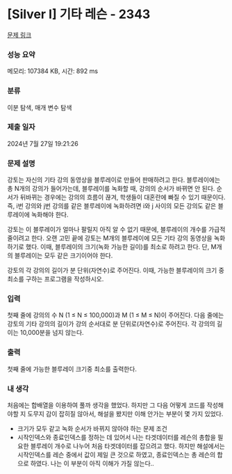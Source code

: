 # [Silver I] 기타 레슨 - 2343 

[문제 링크](https://www.acmicpc.net/problem/2343) 

### 성능 요약

메모리: 107384 KB, 시간: 892 ms

### 분류

이분 탐색, 매개 변수 탐색

### 제출 일자

2024년 7월 27일 19:21:26

### 문제 설명

<p>강토는 자신의 기타 강의 동영상을 블루레이로 만들어 판매하려고 한다. 블루레이에는 총 N개의 강의가 들어가는데, 블루레이를 녹화할 때, 강의의 순서가 바뀌면 안 된다. 순서가 뒤바뀌는 경우에는 강의의 흐름이 끊겨, 학생들이 대혼란에 빠질 수 있기 때문이다. 즉, i번 강의와 j번 강의를 같은 블루레이에 녹화하려면 i와 j 사이의 모든 강의도 같은 블루레이에 녹화해야 한다.</p>

<p>강토는 이 블루레이가 얼마나 팔릴지 아직 알 수 없기 때문에, 블루레이의 개수를 가급적 줄이려고 한다. 오랜 고민 끝에 강토는 M개의 블루레이에 모든 기타 강의 동영상을 녹화하기로 했다. 이때, 블루레이의 크기(녹화 가능한 길이)를 최소로 하려고 한다. 단, M개의 블루레이는 모두 같은 크기이어야 한다.</p>

<p>강토의 각 강의의 길이가 분 단위(자연수)로 주어진다. 이때, 가능한 블루레이의 크기 중 최소를 구하는 프로그램을 작성하시오.</p>

### 입력 

 <p>첫째 줄에 강의의 수 N (1 ≤ N ≤ 100,000)과 M (1 ≤ M ≤ N)이 주어진다. 다음 줄에는 강토의 기타 강의의 길이가 강의 순서대로 분 단위로(자연수)로 주어진다. 각 강의의 길이는 10,000분을 넘지 않는다.</p>

### 출력 

 <p>첫째 줄에 가능한 블루레이 크기중 최소를 출력한다.</p>



### 내 생각
처음에는 합배열을 이용하여 풀까 생각을 했었다. 하지만 그 다음 어떻게 코드를 작성해야할 지 도무지 감이 잡히질 않아서, 해설을 봤지만 이해 안가는 부분이 몇 가지 있었다.

- 크기가 모두 같고 녹화 순서가 바뀌지 않아야 하는 문제 조건
- 시작인덱스와 종료인덱스를 정하는 데 있어서 나는 타겟데이터를 레슨의 총합을 필요한 블루레이 개수로 나누어 처음 타겟데이터를 잡으려고 했다. 하지만 해설에서는 시작인덱스를 레슨 중에서 값이 제일 큰 것으로 하였고, 종료인덱스는 총 레슨의 합으로 하였다. 나는 이 부분이 아직 이해가 가질 않는다..
